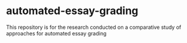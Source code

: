 # automated-essay-grading
This repository is for the research conducted on a comparative study of approaches for automated essay grading
